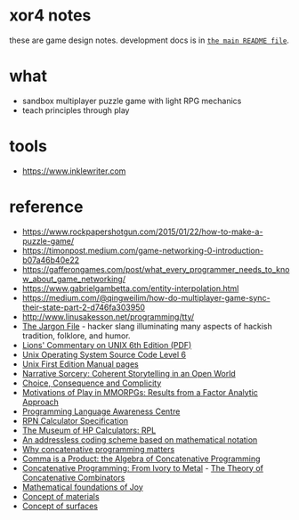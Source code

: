 # xor4 notes 

these are game design notes.
development docs is in [`the main README file`](../README.md). 

# what 

- sandbox multiplayer puzzle game with light RPG mechanics
- teach principles through play

# tools

- https://www.inklewriter.com

# reference

- https://www.rockpapershotgun.com/2015/01/22/how-to-make-a-puzzle-game/
- https://timonpost.medium.com/game-networking-0-introduction-b07a46b40e22
- https://gafferongames.com/post/what_every_programmer_needs_to_know_about_game_networking/
- https://www.gabrielgambetta.com/entity-interpolation.html
- https://medium.com/@qingweilim/how-do-multiplayer-game-sync-their-state-part-2-d746fa303950
- http://www.linusakesson.net/programming/tty/
- [The Jargon File](http://www.catb.org/~esr/jargon/html/index.html) - hacker slang illuminating many aspects of hackish tradition, folklore, and humor. 
- [Lions' Commentary on UNIX 6th Edition (PDF)](https://cs3210.cc.gatech.edu/r/unix6.pdf)
- [Unix Operating System Source Code Level 6](http://www.v6.cuzuco.com/v6.pdf)
- [Unix First Edition Manual pages](http://man.cat-v.org/unix-1st/)
- [Narrative Sorcery: Coherent Storytelling in an Open World](https://www.youtube.com/watch?v=HZft_U4Fc-U&t=1557s)
- [Choice, Consequence and Complicity](https://www.youtube.com/watch?v=-FfITxaXeqM&t=1157s)
- [Motivations of Play in MMORPGs: Results from a Factor Analytic Approach ](http://www.nickyee.com/daedalus/motivations.pdf)
- [Programming Language Awareness Centre](http://www.math.bas.bg/bantchev/place/)
- [RPN Calculator Specification](http://www.math.bas.bg/bantchev/place/rpn/rpn.spec.html)
- [The Museum of HP Calculators: RPL](https://www.hpmuseum.org/rpl.htm)
- [An addressless coding scheme based on mathematical notation](https://www.massey.ac.nz/~rmclachl/DPACM/121%20-%20addressless%20coding%20scheme.pdf)
- [Why concatenative programming matters](https://evincarofautumn.blogspot.com/2012/02/why-concatenative-programming-matters.html)
- [Comma is a Product: the Algebra of Concatenative Programming](https://suhr.github.io/papers/calg.html)
- [Concatenative Programming: From Ivory to Metal](https://web.stanford.edu/class/ee380/Abstracts/171115-slides.pdf)
- [The Theory of Concatenative Combinators](http://nsl.com/misc/papers/The%20Theory%20of%20Concatenative%20Combinators.htm)
- [Mathematical foundations of Joy](http://www.kevinalbrecht.com/code/joy-mirror/j02maf.html)
- [Concept of materials](https://simplifier.neocities.org/materials.html)
- [Concept of surfaces](https://simplifier.neocities.org/surfaces.html)